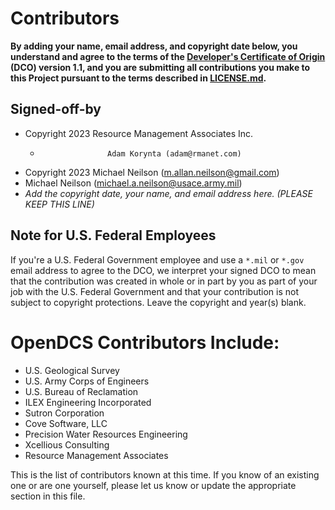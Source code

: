 # Contributors

**By adding your name, email address, and copyright date below, you understand and agree to the terms of the [Developer's Certificate of Origin](https://developercertificate.org/) (DCO) version 1.1, and you are submitting all contributions you make to this Project pursuant to the terms described in [LICENSE.md](LICENSE.md).**

## Signed-off-by

- Copyright 2023 Resource Management Associates Inc.
  -                    Adam Korynta (adam@rmanet.com)
- Copyright 2023 Michael Neilson (m.allan.neilson@gmail.com)
- Michael Neilson (michael.a.neilson@usace.army.mil)
- _Add the copyright date, your name, and email address here. (PLEASE KEEP THIS LINE)_

## Note for U.S. Federal Employees

If you're a U.S. Federal Government employee and use a `*.mil` or `*.gov` email address to agree to the DCO, we interpret your signed DCO to mean that the contribution was created in whole or in part by you as part of your job with the U.S. Federal Government and that your contribution is not subject to copyright protections.
Leave the copyright and year(s) blank.

# OpenDCS Contributors Include:

- U.S. Geological Survey
- U.S. Army Corps of Engineers
- U.S. Bureau of Reclamation
- ILEX Engineering Incorporated
- Sutron Corporation
- Cove Software, LLC
- Precision Water Resources Engineering
- Xcellious Consulting
- Resource Management Associates

This is the list of contributors known at this time. If you know of an existing one
or are one yourself, please let us know or update the appropriate section in this file.
